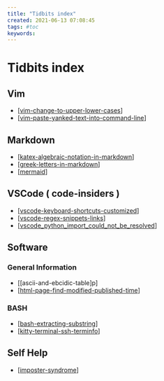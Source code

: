 ```yaml
---
title: "Tidbits index"
created: 2021-06-13 07:08:45
tags: #toc
keywords:
---
```


# Tidbits index

## Vim

- [[vim-change-to-upper-lower-cases]]
- [[vim-paste-yanked-text-into-command-line]]

## Markdown

- [[katex-algebraic-notation-in-markdown]]
- [[greek-letters-in-markdown]]
- [[mermaid]]

## VSCode ( code-insiders )

- [[vscode-keyboard-shortcuts-customized]]
- [[vscode-regex-snippets-links]]
- [[vscode_python_import_could_not_be_resolved]]
## Software

### General Information

- [[ascii-and-ebcidic-table]p]
- [[html-page-find-modified-published-time]]

### BASH

- [[bash-extracting-substring]]
- [[kitty-terminal-ssh-terminfo]]

## Self Help

- [[imposter-syndrome]]

[//begin]: # "Autogenerated link references for markdown compatibility"
[vim-change-to-upper-lower-cases]: vim-change-to-upper-lower-cases.md "Vim change to upper lower case"
[vim-paste-yanked-text-into-command-line]: vim-paste-yanked-text-into-command-line.md "Vim paste yanked text into command line"
[katex-algebraic-notation-in-markdown]: katex-algebraic-notation-in-markdown.md "Katex algebraic notation in markdown"
[greek-letters-in-markdown]: greek-letters-in-markdown.md "Greek letters in markdown"
[mermaid]: mermaid.md "mermaid"
[vscode-keyboard-shortcuts-customized]: vscode-keyboard-shortcuts-customized.md "Vscode Keyboard Shortcuts Customized"
[vscode-regex-snippets-links]: vscode-regex-snippets-links.md "Vscode Regex Snippets Links"
[vscode_python_import_could_not_be_resolved]: vscode_python_import_could_not_be_resolved.md "Vscode_python_import_could_not_be_resolved"
[html-page-find-modified-published-time]: html-page-find-modified-published-time.md "Html Page Find Modified Published Time"
[bash-extracting-substring]: bash-extracting-substring.md "BASH extracting substring"
[kitty-terminal-ssh-terminfo]: kitty-terminal-ssh-terminfo.md "Kitty Terminal Ssh Terminfo"
[imposter-syndrome]: imposter-syndrome.md "Imposter syndrome"
[//end]: # "Autogenerated link references"
